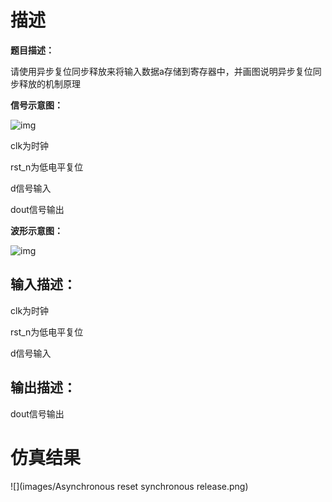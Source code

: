 # 描述





**题目描述：**  

请使用异步复位同步释放来将输入数据a存储到寄存器中，并画图说明异步复位同步释放的机制原理



**信号示意图：**

![img](https://uploadfiles.nowcoder.com/images/20220321/110_1647830759721/AFA97E7DC8DD4B7F522E235928987443)



clk为时钟

rst_n为低电平复位

d信号输入

dout信号输出



**波形示意图：**

![img](https://uploadfiles.nowcoder.com/images/20220321/110_1647830737025/2BF349BB3F87D71D22EF11048EFD1C62)



## 输入描述：

clk为时钟

rst_n为低电平复位

d信号输入



## 输出描述：

dout信号输出



# 仿真结果

![](images/Asynchronous reset synchronous release.png)